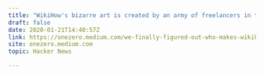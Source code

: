 ```yaml
---
title: "WikiHow's bizarre art is created by an army of freelancers in the Philippines"
draft: false
date: 2020-01-21T14:40:57Z
link: https://onezero.medium.com/we-finally-figured-out-who-makes-wikihows-bizarre-art-6c5d69b71347?utm_medium=RSS&utm_source=hune
site: onezero.medium.com
topic: Hacker News  

---
```


